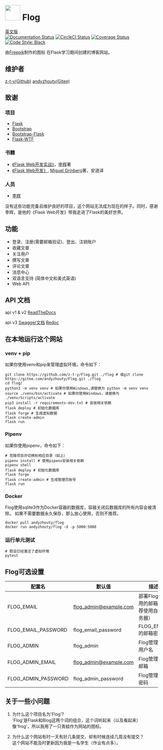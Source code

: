 # <img src="https://flog.pythonanywhere.com/static/favicon/favicon.svg" width="50px"> Flog
[英文版](./README.md)  
[![Documentation Status](https://img.shields.io/readthedocs/flog?logo=Read%20The%20Docs)](https://flog.readthedocs.io/en/latest/?badge=latest)
[![CircleCI Status](https://img.shields.io/circleci/build/gh/z-t-y/Flog?label=circleci&logo=circleci)](https://circleci.com/gh/z-t-y/Flog)
[![Coverage Status](https://img.shields.io/coveralls/github/z-t-y/Flog?logo=coveralls)](https://coveralls.io/github/z-t-y/Flog?branch=master)
[![Code Style: Black](https://img.shields.io/badge/code%20style-black-black)](https://github.com/psf/black)

由[Freepik]("https://www.flaticon.com/authors/freepik")制作的图标
在Flask学习期间创建的博客网站。

## 维护者

[z-t-y(Github)](https://github.com/z-t-y)
[andyzhouty(Gitee)](https://gitee.com/andyzhouty)

## 致谢

### 项目

- [Flask](https://github.com/pallets/flask)
- [Bootstrap](https://github.com/twbs/bootstrap)
- [Bootstrap-Flask](https://github.com/greyli/bootstrap-flask)
- [Flask-WTF](https://github.com/lepture/flask-wtf)

### 书籍

- [《Flask Web开发实战》](https://helloflask.com)，[李辉](https://greli.com)著
- [《Flask Web开发》](https://www.ituring.com.cn/book/2463), [Miguel Grinberg](https://blog.miguelgrinberg.com/)著，安道译

### 人员

- [李辉](https://greyli.com)

没有这些功能完备且维护良好的项目，这个网站无法成为现在的样子。同时，感谢李辉，是他的《Flask Web开发》带我走进了Flask的美好世界。

## 功能

- 登录、注册(需要邮箱验证)、登出、注销账户
- 收藏文章
- 关注用户
- 撰写文章
- 评论文章
- 消息中心
- 双语言支持 (简体中文和美式英语)
- Web API

## API 文档

api v1 & v2
[ReadTheDocs](https://flog.readthedocs.io/en/latest/)

api v3
[Swagger文档](https://flog.pythonanywhere.com/docs)
[Redoc](https://flog.pythonanywhere.com/redoc)

## 在本地运行这个网站

### venv + pip

如果你使用venv和pip来管理虚拟环境，命令如下：

```shell
git clone https://github.com/z-t-y/Flog.git ./flog # 或git clone https://gitee.com/andyzhouty/Flog.git ./flog
cd flog/
python3 -m venv venv # 如果你使用Windows,请替换为 python -m venv venv
source ./venv/bin/activate # 如果你使用Windows，请替换为 ./venv/Scripts/activate
pip3 install -r requirements-dev.txt # 安装相关依赖
flask deploy # 初始化数据库
flask forge # 生成虚拟数据
flask create-admin
flask run
```

### Pipenv

如果你使用pipenv，命令如下：

```shell
# 克隆项目并切换到相应目录（如上）
pipenv install # 使用pipenv安装相关依赖
pipenv shell
flask deploy # 初始化数据库
flask forge
flask create-admin # 生成管理员账号
flask run
```

### Docker

Flog使用sqlite3作为Docker容器的数据库，容器关闭后数据库的所有内容会被清除。
如果不需要数据永久保存，那么放心使用，否则不推荐。

```shell
docker pull andyzhouty/flog
docker run andyzhouty/flog -d -p 5000:5000
```

### 运行单元测试

```shell
# 假设已经激活了虚拟环境
pytest
```

## Flog可选设置

| 配置名              | 默认值                 | 描述                                       |
| ------------------- | ---------------------- | ------------------------------------------ |
| FLOG_EMAIL          | flog_admin@example.com | 部署Flog时所用的邮箱（推荐使用自建服务器） |
| FLOG_EMAIL_PASSWORD | flog_email_password    | FLOG_EMAIL的邮箱密码                       |
| FLOG_ADMIN          | flog_admin             | Flog管理员的用户名                         |
| FLOG_ADMIN_EMAIL    | flog_admin@example.com | Flog管理员的邮箱                           |
| FLOG_ADMIN_PASSWORD | flog_admin_password    | Flog管理员的密码                           |

## 关于一些小问题

1. 为什么这个项目名为'Flog'?  
   'Flog'是Flask和Blog这两个词的组合，这个词听起来（以及看起来）像'frog'，所以我用了一只青蛙作为网站的图标。

2. 为什么这个网站有时一天有好几条提交，却有时候连续几周没有提交？  
这个网站不能及时更新因为我是一名学生（作业有点多）。
